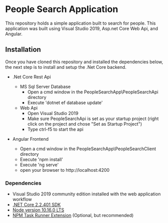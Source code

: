 # People Search Application
This repository holds a simple application built to search for people. This application was built using Visual Studio 2019, Asp.net Core Web Api, and Angular.

## Installation
Once you have cloned this repository and installed the dependencies below, the next step is to install and setup the .Net Core backend.
* .Net Core Rest Api
	* MS Sql Server Database
		* Open a cmd window in the PeopleSearchApp\PeopleSearchApi directory
		* Execute 'dotnet ef database update'
	* Web Api 
		* Open Visual Studio 2019
		* Make sure PeopleSearchApi is set as your startup project (right click on the project and chose "Set as Startup Project")
		* Type ctrl-f5 to start the api

* Angular Frontend
	* Open a cmd window in the PeopleSearchApp\PeopleSearchClient directory
	* Execute 'npm install'
	* Execute 'ng serve'
	* open your browser to http://localhost:4200

### Dependencies
* Visual Studio 2019 community edition installed with the web application workflow
* [.NET Core 2.2.401 SDK](https://dotnet.microsoft.com/download/dotnet-core/2.2)
* [Node version 10.16.0 LTS](https://nodejs.org/en/)
* [NPM Task Runner Extension](https://marketplace.visualstudio.com/items?itemName=MadsKristensen.NPMTaskRunner) (Optional, but recommended)